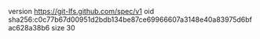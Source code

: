 version https://git-lfs.github.com/spec/v1
oid sha256:c0c77b67d00951d2bdb134be87ce69966607a3148e40a83975d6bfac628a38b6
size 30

